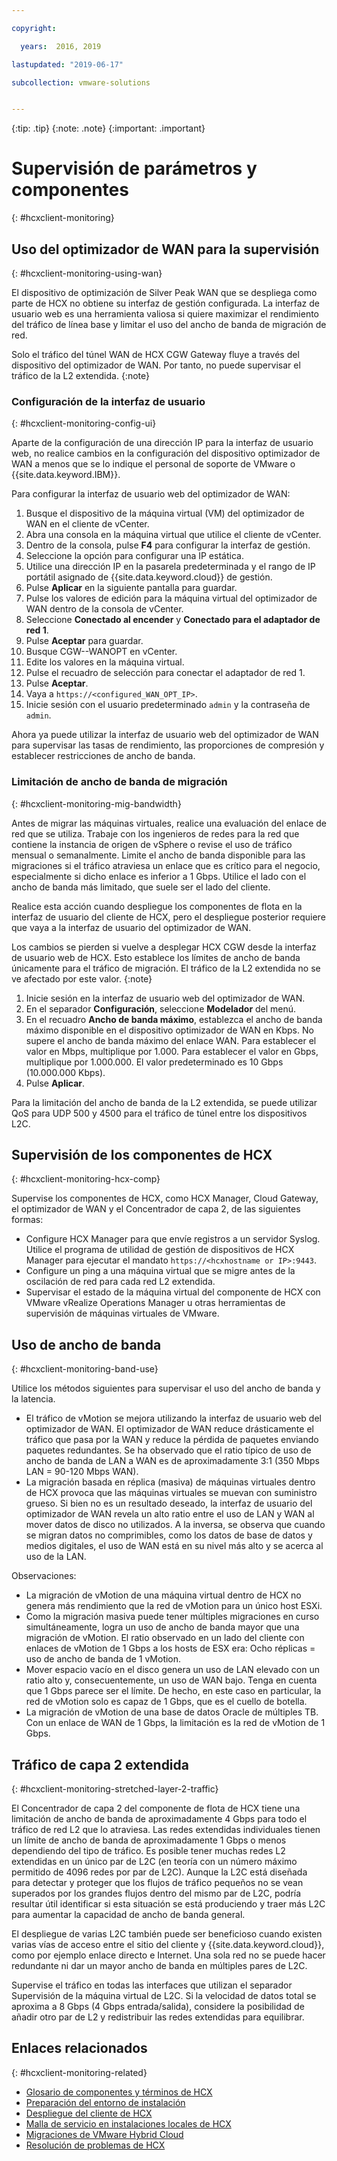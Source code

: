 ```yaml
---

copyright:

  years:  2016, 2019

lastupdated: "2019-06-17"

subcollection: vmware-solutions


---
```


{:tip: .tip}
{:note: .note}
{:important: .important}

# Supervisión de parámetros y componentes
{: #hcxclient-monitoring}

## Uso del optimizador de WAN para la supervisión
{: #hcxclient-monitoring-using-wan}

El dispositivo de optimización de Silver Peak WAN que se despliega como parte de HCX no obtiene su interfaz de gestión configurada. La interfaz de usuario web es una herramienta valiosa si quiere maximizar el rendimiento del tráfico de línea base y limitar el uso del ancho de banda de migración de red.

Solo el tráfico del túnel WAN de HCX CGW Gateway fluye a través del dispositivo del optimizador de WAN. Por tanto, no puede supervisar el tráfico de la L2 extendida.
{:note}

### Configuración de la interfaz de usuario
{: #hcxclient-monitoring-config-ui}

Aparte de la configuración de una dirección IP para la interfaz de usuario web, no realice cambios en la configuración del dispositivo optimizador de WAN a menos que se lo indique el personal de soporte de VMware o {{site.data.keyword.IBM}}.

Para configurar la interfaz de usuario web del optimizador de WAN:

1. Busque el dispositivo de la máquina virtual (VM) del optimizador de WAN en el cliente de vCenter.
2. Abra una consola en la máquina virtual que utilice el cliente de vCenter.
3. Dentro de la consola, pulse **F4** para configurar la interfaz de gestión.
4. Seleccione la opción para configurar una IP estática.
5. Utilice una dirección IP en la pasarela predeterminada y el rango de IP portátil asignado de {{site.data.keyword.cloud}} de gestión.
6. Pulse **Aplicar** en la siguiente pantalla para guardar.
7. Pulse los valores de edición para la máquina virtual del optimizador de WAN dentro de la consola de vCenter.
8. Seleccione **Conectado al encender** y **Conectado para el adaptador de red 1**.
9. Pulse **Aceptar** para guardar.
10. Busque CGW-<xxx>-WANOPT en vCenter.
11. Edite los valores en la máquina virtual.
12. Pulse el recuadro de selección para conectar el adaptador de red 1.
13. Pulse **Aceptar**.
14. Vaya a `https://<configured_WAN_OPT_IP>`.
15. Inicie sesión con el usuario predeterminado `admin` y la contraseña de `admin`.

Ahora ya puede utilizar la interfaz de usuario web del optimizador de WAN para supervisar las tasas de rendimiento, las proporciones de compresión y establecer restricciones de ancho de banda.

### Limitación de ancho de banda de migración
{: #hcxclient-monitoring-mig-bandwidth}

Antes de migrar las máquinas virtuales, realice una evaluación del enlace de red que se utiliza. Trabaje con los ingenieros de redes para la red que contiene la instancia de origen de vSphere o revise el uso de tráfico mensual o semanalmente. Limite el ancho de banda disponible para las migraciones si el tráfico atraviesa un enlace que es crítico para el negocio, especialmente si dicho enlace es inferior a 1 Gbps. Utilice el lado con el ancho de banda más limitado, que suele ser el lado del cliente.

Realice esta acción cuando despliegue los componentes de flota en la interfaz de usuario del cliente de HCX, pero el despliegue posterior requiere que vaya a la interfaz de usuario del optimizador de WAN.

Los cambios se pierden si vuelve a desplegar HCX CGW desde la interfaz de usuario web de HCX. Esto establece los límites de ancho de banda únicamente para el tráfico de migración. El tráfico de la L2 extendida no se ve afectado por este valor.
{:note}

1. Inicie sesión en la interfaz de usuario web del optimizador de WAN.
2. En el separador **Configuración**, seleccione **Modelador** del menú.
3. En el recuadro **Ancho de banda máximo**, establezca el ancho de banda máximo disponible en el dispositivo optimizador de WAN en Kbps. No supere el ancho de banda máximo del enlace WAN. Para establecer el valor en Mbps, multiplique por 1.000. Para establecer el valor en Gbps, multiplique por 1.000.000. El valor predeterminado es 10 Gbps (10.000.000 Kbps).
4. Pulse **Aplicar**.

Para la limitación del ancho de banda de la L2 extendida, se puede utilizar QoS para UDP 500 y 4500 para el tráfico de túnel entre los dispositivos L2C.

## Supervisión de los componentes de HCX
{: #hcxclient-monitoring-hcx-comp}

Supervise los componentes de HCX, como HCX Manager, Cloud Gateway, el optimizador de WAN y el Concentrador de capa 2, de las siguientes formas:

- Configure HCX Manager para que envíe registros a un servidor Syslog. Utilice el programa de utilidad de gestión de dispositivos de
HCX Manager para ejecutar el mandato `https://<hcxhostname or
IP>:9443`.
- Configure un ping a una máquina virtual que se migre antes de la oscilación de red para cada red L2 extendida.
- Supervisar el estado de la máquina virtual del componente de HCX con VMware vRealize Operations Manager u otras herramientas de supervisión de máquinas virtuales de VMware.

## Uso de ancho de banda
{: #hcxclient-monitoring-band-use}

Utilice los métodos siguientes para supervisar el uso del ancho de banda y la latencia.

- El tráfico de vMotion se mejora utilizando la interfaz de usuario web del optimizador de WAN. El optimizador de WAN reduce drásticamente el tráfico que pasa por la WAN y reduce la pérdida de paquetes enviando paquetes redundantes. Se ha observado que el ratio típico de uso de ancho de banda de LAN a WAN es de aproximadamente 3:1 (350 Mbps LAN = 90-120 Mbps WAN).
- La migración basada en réplica (masiva) de máquinas virtuales dentro de HCX provoca que las máquinas virtuales se muevan con suministro grueso. Si bien no es un resultado deseado, la interfaz de usuario del optimizador de WAN revela un alto ratio entre el uso de LAN y WAN al mover datos de disco no utilizados. A la inversa, se observa que cuando se migran datos no comprimibles, como los datos de base de datos y medios digitales, el uso de WAN está en su nivel más alto y se acerca al uso de la LAN.

Observaciones:
- La migración de vMotion de una máquina virtual dentro de HCX no genera más rendimiento que la red de vMotion para un único host ESXi.
- Como la migración masiva puede tener múltiples migraciones en curso simultáneamente, logra un uso de ancho de banda mayor que una migración de vMotion. El ratio observado en un lado del cliente con enlaces de vMotion de 1 Gbps a los hosts de ESX era: Ocho réplicas = uso de ancho de banda de 1 vMotion.
- Mover espacio vacío en el disco genera un uso de LAN elevado con un ratio alto y, consecuentemente, un uso de WAN bajo. Tenga en cuenta que 1 Gbps parece ser el límite. De hecho, en este caso en particular, la red de vMotion solo es capaz de 1 Gbps, que es el cuello de botella.
- La migración de vMotion de una base de datos Oracle de múltiples TB. Con un enlace de WAN de 1 Gbps, la limitación es la red de vMotion de 1 Gbps.

## Tráfico de capa 2 extendida
{: #hcxclient-monitoring-stretched-layer-2-traffic}

El Concentrador de capa 2 del componente de flota de HCX tiene una limitación de ancho de banda de aproximadamente 4 Gbps para todo el tráfico de red L2 que lo atraviesa. Las redes extendidas individuales tienen un límite de ancho de banda de aproximadamente 1 Gbps o menos dependiendo del tipo de tráfico. Es posible tener muchas redes L2 extendidas en un único par de L2C (en teoría con un número máximo permitido de 4096
redes por par de L2C). Aunque la L2C está diseñada para detectar y proteger que los flujos de tráfico pequeños no se vean superados por los grandes flujos dentro del mismo par de L2C, podría resultar útil identificar si esta situación se está produciendo y traer más L2C para aumentar la capacidad de ancho de banda general.

El despliegue de varias L2C también puede ser beneficioso cuando existen varias vías de acceso entre el sitio del cliente y {{site.data.keyword.cloud}}, como por ejemplo enlace directo e Internet. Una sola red no se puede hacer redundante ni dar un mayor ancho de banda en múltiples pares de L2C.

Supervise el tráfico en todas las interfaces que utilizan el separador Supervisión de la máquina virtual de L2C. Si la velocidad de datos total se aproxima a 8 Gbps (4 Gbps entrada/salida), considere la posibilidad de añadir otro par de L2 y redistribuir las redes extendidas para equilibrar.

## Enlaces relacionados
{: #hcxclient-monitoring-related}

* [Glosario de componentes y términos de HCX](/docs/services/vmwaresolutions/services?topic=vmware-solutions-hcxclient-components)
* [Preparación del entorno de instalación](/docs/services/vmwaresolutions/services?topic=vmware-solutions-hcxclient-planning-prep-install)
* [Despliegue del cliente de HCX](/docs/services/vmwaresolutions/services?topic=vmware-solutions-hcxclient-vcs-client-deployment)
* [Malla de servicio en instalaciones locales de HCX](/docs/services/vmwaresolutions/services?topic=vmware-solutions-hcxclient-vcs-mesh-deployment)
* [Migraciones de VMware Hybrid Cloud](/docs/services/vmwaresolutions/services?topic=vmware-solutions-hcxclient-migrations)
* [Resolución de problemas de HCX](/docs/services/vmwaresolutions/services?topic=vmware-solutions-hcxclient-troubleshooting)
